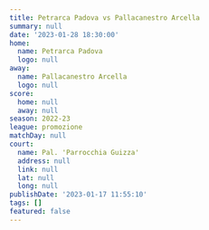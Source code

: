 ```yaml
---
title: Petrarca Padova vs Pallacanestro Arcella
summary: null
date: '2023-01-28 18:30:00'
home:
  name: Petrarca Padova
  logo: null
away:
  name: Pallacanestro Arcella
  logo: null
score:
  home: null
  away: null
season: 2022-23
league: promozione
matchDay: null
court:
  name: Pal. 'Parrocchia Guizza'
  address: null
  link: null
  lat: null
  long: null
publishDate: '2023-01-17 11:55:10'
tags: []
featured: false
---
```

